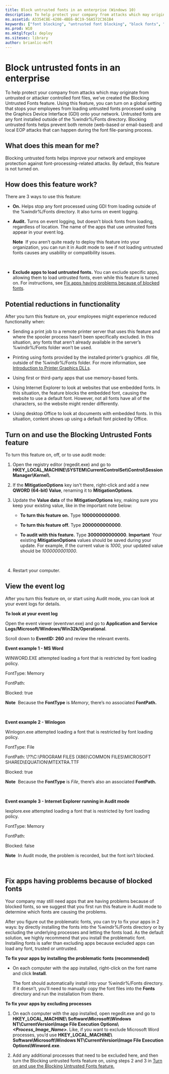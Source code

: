 ```yaml
---
title: Block untrusted fonts in an enterprise (Windows 10)
description: To help protect your company from attacks which may originate from untrusted or attacker controlled font files, we’ve created the Blocking Untrusted Fonts feature.
ms.assetid: A3354C8E-4208-4BE6-BC19-56A572C361B4
keywords: ["font blocking", "untrusted font blocking", "block fonts", "untrusted fonts"]
ms.prod: W10
ms.mktglfcycl: deploy
ms.sitesec: library
author: brianlic-msft
---
```


# Block untrusted fonts in an enterprise


To help protect your company from attacks which may originate from untrusted or attacker controlled font files, we’ve created the Blocking Untrusted Fonts feature. Using this feature, you can turn on a global setting that stops your employees from loading untrusted fonts processed using the Graphics Device Interface (GDI) onto your network. Untrusted fonts are any font installed outside of the %windir%/Fonts directory. Blocking untrusted fonts helps prevent both remote (web-based or email-based) and local EOP attacks that can happen during the font file-parsing process.

## What does this mean for me?


Blocking untrusted fonts helps improve your network and employee protection against font-processing-related attacks. By default, this feature is not turned on.

## How does this feature work?


There are 3 ways to use this feature:

-   **On.** Helps stop any font processed using GDI from loading outside of the %windir%/Fonts directory. It also turns on event logging.

-   **Audit.** Turns on event logging, but doesn’t block fonts from loading, regardless of location. The name of the apps that use untrusted fonts appear in your event log.

    **Note**  If you aren’t quite ready to deploy this feature into your organization, you can run it in Audit mode to see if not loading untrusted fonts causes any usability or compatibility issues.

     

-   **Exclude apps to load untrusted fonts.** You can exclude specific apps, allowing them to load untrusted fonts, even while this feature is turned on. For instructions, see [Fix apps having problems because of blocked fonts](#Fix_apps_having_problems_because_of_blocked_fonts).

## Potential reductions in functionality


After you turn this feature on, your employees might experience reduced functionality when:

-   Sending a print job to a remote printer server that uses this feature and where the spooler process hasn’t been specifically excluded. In this situation, any fonts that aren’t already available in the server’s %windir%/Fonts folder won’t be used.

-   Printing using fonts provided by the installed printer’s graphics .dll file, outside of the %windir%/Fonts folder. For more information, see [Introduction to Printer Graphics DLLs](http://go.microsoft.com/fwlink/p/?LinkId=522302).

-   Using first or third-party apps that use memory-based fonts.

-   Using Internet Explorer to look at websites that use embedded fonts. In this situation, the feature blocks the embedded font, causing the website to use a default font. However, not all fonts have all of the characters, so the website might render differently.

-   Using desktop Office to look at documents with embedded fonts. In this situation, content shows up using a default font picked by Office.

## Turn on and use the Blocking Untrusted Fonts feature


To turn this feature on, off, or to use audit mode:

1.  Open the registry editor (regedit.exe) and go to **HKEY\_LOCAL\_MACHINE\\SYSTEM\\CurrentControlSet\\Control\\Session Manager\\Kernel\\**.

2.  If the **MitigationOptions** key isn't there, right-click and add a new **QWORD (64-bit) Value**, renaming it to **MitigationOptions**.

3.  Update the **Value data** of the **MitigationOptions** key, making sure you keep your existing value, like in the important note below:

    -   **To turn this feature on.** Type **1000000000000**.
    -   **To turn this feature off.** Type **2000000000000**.
    -   **To audit with this feature.** Type **3000000000000**.
        **Important**  Your existing **MitigationOptions** values should be saved during your update. For example, if the current value is *1000*, your updated value should be *1000000001000*.

         

4.  Restart your computer.

## View the event log


After you turn this feature on, or start using Audit mode, you can look at your event logs for details.

**To look at your event log**

Open the event viewer (eventvwr.exe) and go to **Application and Service Logs/Microsoft/Windows/Win32k/Operational**.

Scroll down to **EventID: 260** and review the relevant events.

**Event example 1 - MS Word**

WINWORD.EXE attempted loading a font that is restricted by font loading policy.

FontType: Memory

FontPath:

Blocked: true

**Note**  Because the **FontType** is *Memory*, there’s no associated **FontPath.**

 

**Event example 2 - Winlogon**

Winlogon.exe attempted loading a font that is restricted by font loading policy.

FontType: File

FontPath: \\??\\C:\\PROGRAM FILES (X86)\\COMMON FILES\\MICROSOFT SHARED\\EQUATION\\MTEXTRA.TTF

Blocked: true

**Note**  Because the **FontType** is *File*, there’s also an associated **FontPath.**

 

**Event example 3 - Internet Explorer running in Audit mode**

Iexplore.exe attempted loading a font that is restricted by font loading policy.

FontType: Memory

FontPath:

Blocked: false

**Note**  In Audit mode, the problem is recorded, but the font isn’t blocked.

 

## Fix apps having problems because of blocked fonts


Your company may still need apps that are having problems because of blocked fonts, so we suggest that you first run this feature in Audit mode to determine which fonts are causing the problems.

After you figure out the problematic fonts, you can try to fix your apps in 2 ways: by directly installing the fonts into the %windir%/Fonts directory or by excluding the underlying processes and letting the fonts load. As the default solution, we highly recommend that you install the problematic font. Installing fonts is safer than excluding apps because excluded apps can load any font, trusted or untrusted.

**To fix your apps by installing the problematic fonts (recommended)**

-   On each computer with the app installed, right-click on the font name and click **Install**.

    The font should automatically install into your %windir%/Fonts directory. If it doesn’t, you’ll need to manually copy the font files into the **Fonts** directory and run the installation from there.

**To fix your apps by excluding processes**

1.  On each computer with the app installed, open regedit.exe and go to **HKEY\_LOCAL\_MACHINE\\ Software\\Microsoft\\Windows NT\\CurrentVersion\\Image File Execution Options\\*&lt;Process\_Image\_Name&gt;***. Like, if you want to exclude Microsoft Word processes, you’d use **HKEY\_LOCAL\_MACHINE\\ Software\\Microsoft\\Windows NT\\CurrentVersion\\Image File Execution Options\\Winword.exe**.

2.  Add any additional processes that need to be excluded here, and then turn the Blocking untrusted fonts feature on, using steps 2 and 3 in [Turn on and use the Blocking Untrusted Fonts feature.](#Turn_on_and_use_the_Blocking_untrusted_fonts_feature)

 

 





